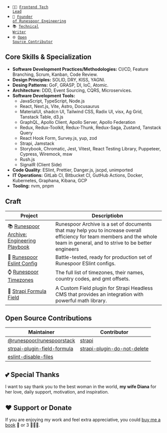 - <code>👨‍💻 [Frontend Tech Lead](https://www.linkedin.com/in/boris-shulyak-1a3b441b7)</code>
- <code>🐍 [Founder of Runespoor Engineering](https://github.com/runespoor-engineering)</code>
- <code>📚 [Technical Writer](https://dev.to/borysshulyak)</code>
- <code>🌐 [Open Source Contributor](https://github.com/BorysShulyak#open-source-contributions)</code>

## Core Skills & Specialization
- **Software Development Practices/Methodologies:** CI/CD, Feature Branching, Scrum, Kanban, Code Review.
- **Design Principles:** SOLID, DRY, KISS, YAGNI.
- **Desing Patterns:** GoF, GRASP, DI, IoC, Atomic.
- **Architecture:** DDD, Event Sourcing, CQRS, Microservices.
- **Software Development Tools:**
  - JavaScript, TypeScript, Node.js
  - React, Next.js, Vite, Astro, Docusaurus
  - MaterialUI, shadcn UI, Tailwind CSS, Radix UI, visx, Ag Grid, Tanstack Table, d3.js
  - GraphQL, Apollo Client, Apollo Server, Apollo Federation
  - Redux, Redux-Toolkit, Redux-Thunk, Redux-Saga, Zustand, Tanstack Query
  - React Hook Form, Survey.js, yup, zod
  - Strapi, Jamstack
  - Storybook, Chromatic, Jest, Vitest, React Testing Library, Puppeteer, Cypress, Wiremock, msw
  - Rush.js
  - SignalR (Client Side)
- **Code Quality**: ESlint, Prettier, Danger.js, jscpd, unimported
- **IT Operations:** GitLab CI, Bitbucket CI, GutHub Actions, Docker, Kubernetes, Graphana, Kibana, GCP
- **Tooling:** nvm, pnpm

## Craft

| Project                    | Descriptiobn                                      |
|------------------------------|--------------------------------------------------|
| 📚 [Runespoor Archive: Engineering Playbook](https://runespoor-engineering.github.io/runespoorstack/docs/engineering-playbook/engineering-playbook-checklist) | Runespoor Archive is a set of documents that may help you to increase overall efficiency for team members and the whole team in general, and to strive to be better engineers |
| 🚯 [Runespoor Eslint Config](https://www.npmjs.com/package/@runespoorstack/eslint-config) | Battle-tested, ready for production set of Runespoor ESlint configs. |
| ⌚ [Runespoor Timezones](https://www.npmjs.com/package/@runespoorstack/timezones) | The full list of timezones, their names, country codes, and gmt offsets. |
| 📐 [Strapi Formula Field](https://market.strapi.io/plugins/strapi-plugin-field-formula) | A Custom Field plugin for Strapi Headless CMS that provides an integration with powerful math library. |

## Open Source Contributions

| Maintainer                    | Contributor                                      |
|------------------------------|--------------------------------------------------|
| [@runespoor/runespoorstack](https://github.com/runespoor-engineering/runespoorstack) | [strapi](https://github.com/strapi/strapi)                 |
| [strpai-plugin-field-formula](https://github.com/BorysShulyak/strapi-plugin-field-formula) | [strapi-plugin-do-not-delete](https://github.com/mattmilburn/strapi-plugin-do-not-delete) |
| [eslint-disable-files](https://github.com/BorysShulyak/eslint-disable-files) |                                                  |
## 💕 Special Thanks

I want to say thank you to the best woman in the world, **my wife Diana** for her love, daily support, motivation, and inspiration.

## ❤️ Support or Donate
If you are enjoying my work and feel extra appreciative, you could [buy me a book](https://bmc.link/borisshulyak) 
📖 or 3 📖📖📖.
